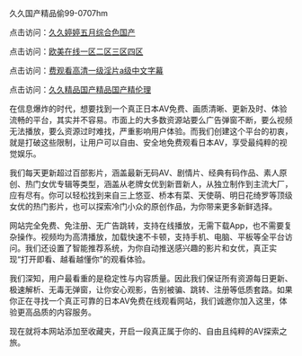 久久国产精品偷99-0707hm


点击访问：<a href="https://gfd-5xg.pages.dev/">久久婷婷五月综合色国产</a>

点击访问：<a href="https://gfd-5xg.pages.dev/">欧美在线一区二区三区四区</a>

点击访问：<a href="https://gfd-5xg.pages.dev/">费观看高清一级淫片a级中文字幕</a>

点击访问：<a href="https://gfd-5xg.pages.dev/">久久精品国产精品国产精伦理</a>


在信息爆炸的时代，想要找到一个真正日本AV免费、画质清晰、更新及时、体验流畅的平台，其实并不容易。市面上的大多数资源站要么广告弹窗不断，要么视频无法播放，要么资源过时难找，严重影响用户体验。而我们创建这个平台的初衷，就是打破这些限制，让用户可以自由、安全地免费观看日本AV，享受最纯粹的视觉娱乐。

我们每天更新超过百部影片，涵盖最新无码AV、剧情片、经典有码作品、素人原创、热门女优专辑等类型，涵盖从老牌女优到新晋新人，从独立制作到主流大厂，应有尽有。你可以轻松找到来自三上悠亚、桥本有菜、天使萌、明日花绮罗等顶级女优的热门影片，也可以探索冷门小众的原创作品，为你带来更多新鲜选择。

网站完全免费、免注册、无广告跳转，支持在线播放，无需下载App，也不需要复杂操作。视频均为高清播放，加载快速不卡顿，支持手机、电脑、平板等全平台访问。我们还设置了智能推荐系统，为你自动推送感兴趣的影片和女优，真正实现“打开即看、越看越懂你”的观看体验。

我们深知，用户最看重的是稳定性与内容质量。因此我们保证所有资源每日更新、极速解析、无毒无弹窗，让你安心观影，告别被骗、跳转、注册等低质套路。如果你正在寻找一个真正可靠的日本AV免费在线观看网站，我们诚邀你加入这里，体验更高品质的内容服务。

现在就将本网站添加至收藏夹，开启一段真正属于你的、自由且纯粹的AV探索之旅。



<span style="display:none;">[Canonical link](https://github.com/nn55236/50465 ）</span>
